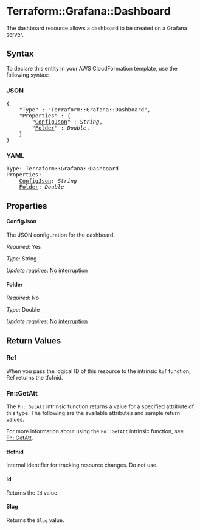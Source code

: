 # Terraform::Grafana::Dashboard

The dashboard resource allows a dashboard to be created on a Grafana server.

## Syntax

To declare this entity in your AWS CloudFormation template, use the following syntax:

### JSON

<pre>
{
    "Type" : "Terraform::Grafana::Dashboard",
    "Properties" : {
        "<a href="#configjson" title="ConfigJson">ConfigJson</a>" : <i>String</i>,
        "<a href="#folder" title="Folder">Folder</a>" : <i>Double</i>,
    }
}
</pre>

### YAML

<pre>
Type: Terraform::Grafana::Dashboard
Properties:
    <a href="#configjson" title="ConfigJson">ConfigJson</a>: <i>String</i>
    <a href="#folder" title="Folder">Folder</a>: <i>Double</i>
</pre>

## Properties

#### ConfigJson

The JSON configuration for the dashboard.

_Required_: Yes

_Type_: String

_Update requires_: [No interruption](https://docs.aws.amazon.com/AWSCloudFormation/latest/UserGuide/using-cfn-updating-stacks-update-behaviors.html#update-no-interrupt)

#### Folder

_Required_: No

_Type_: Double

_Update requires_: [No interruption](https://docs.aws.amazon.com/AWSCloudFormation/latest/UserGuide/using-cfn-updating-stacks-update-behaviors.html#update-no-interrupt)

## Return Values

### Ref

When you pass the logical ID of this resource to the intrinsic `Ref` function, Ref returns the tfcfnid.

### Fn::GetAtt

The `Fn::GetAtt` intrinsic function returns a value for a specified attribute of this type. The following are the available attributes and sample return values.

For more information about using the `Fn::GetAtt` intrinsic function, see [Fn::GetAtt](https://docs.aws.amazon.com/AWSCloudFormation/latest/UserGuide/intrinsic-function-reference-getatt.html).

#### tfcfnid

Internal identifier for tracking resource changes. Do not use.

#### Id

Returns the <code>Id</code> value.

#### Slug

Returns the <code>Slug</code> value.

